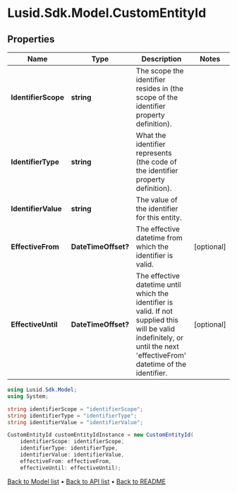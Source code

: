 # Lusid.Sdk.Model.CustomEntityId

## Properties

Name | Type | Description | Notes
------------ | ------------- | ------------- | -------------
**IdentifierScope** | **string** | The scope the identifier resides in (the scope of the identifier property definition). | 
**IdentifierType** | **string** | What the identifier represents (the code of the identifier property definition). | 
**IdentifierValue** | **string** | The value of the identifier for this entity. | 
**EffectiveFrom** | **DateTimeOffset?** | The effective datetime from which the identifier is valid. | [optional] 
**EffectiveUntil** | **DateTimeOffset?** | The effective datetime until which the identifier is valid. If not supplied this will be valid indefinitely, or until the next &#39;effectiveFrom&#39; datetime of the identifier. | [optional] 

```csharp
using Lusid.Sdk.Model;
using System;

string identifierScope = "identifierScope";
string identifierType = "identifierType";
string identifierValue = "identifierValue";

CustomEntityId customEntityIdInstance = new CustomEntityId(
    identifierScope: identifierScope,
    identifierType: identifierType,
    identifierValue: identifierValue,
    effectiveFrom: effectiveFrom,
    effectiveUntil: effectiveUntil);
```

[Back to Model list](../README.md#documentation-for-models) &#8226; [Back to API list](../README.md#documentation-for-api-endpoints) &#8226; [Back to README](../README.md)

